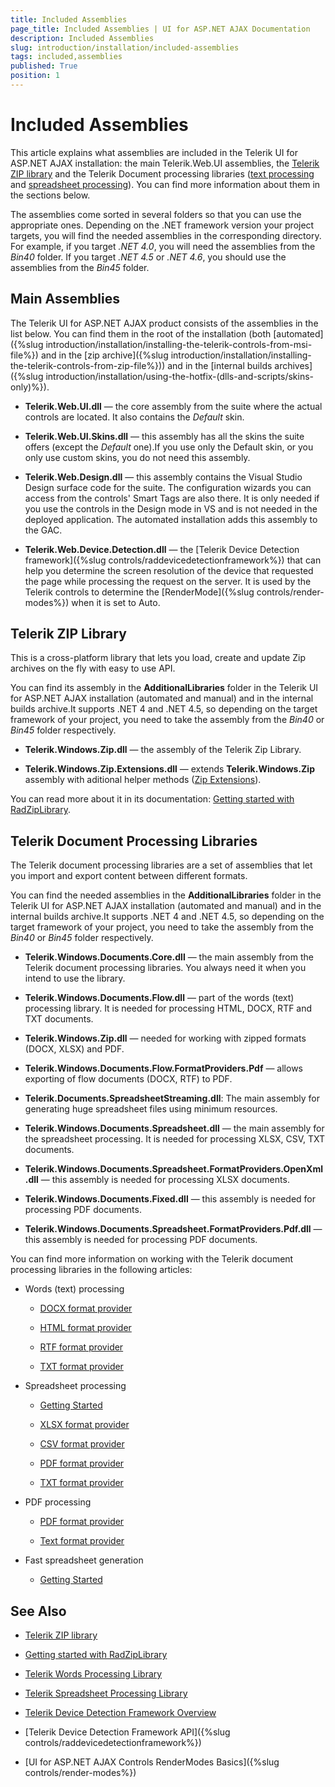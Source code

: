 ```yaml
---
title: Included Assemblies
page_title: Included Assemblies | UI for ASP.NET AJAX Documentation
description: Included Assemblies
slug: introduction/installation/included-assemblies
tags: included,assemblies
published: True
position: 1
---
```


# Included Assemblies



This article explains what assemblies are included in the Telerik UI for ASP.NET AJAX installation: the main Telerik.Web.UI assemblies, the	[Telerik ZIP library](http://www.telerik.com/products/silverlight/zip-library.aspx) and	the Telerik Document processing libraries ([text processing](http://www.telerik.com/products/wpf/words-processing.aspx) and	[spreadsheet processing](http://www.telerik.com/products/wpf/spreadsheet-processing.aspx)). You can find more information about them in the sections below.

The assemblies come sorted in several folders so that you can use the appropriate ones.	Depending on the .NET framework version your project targets, you will find the needed assemblies in the corresponding directory. For example, if you target *.NET 4.0*, you will need the assemblies from the *Bin40* folder. If you target *.NET 4.5* or *.NET 4.6*, you should use the assemblies from the *Bin45* folder.

## Main Assemblies

The Telerik UI for ASP.NET AJAX product consists of the assemblies in the list below. You can find them in the root of the installation (both [automated]({%slug introduction/installation/installing-the-telerik-controls-from-msi-file%}) and in the [zip archive]({%slug introduction/installation/installing-the-telerik-controls-from-zip-file%})) and in the	[internal builds archives]({%slug introduction/installation/using-the-hotfix-(dlls-and-scripts/skins-only)%}).

* **Telerik.Web.UI.dll** — the core assembly from the suite where the actual controls are located. It also contains the *Default* skin.

* **Telerik.Web.UI.Skins.dll** — this assembly has all the skins the suite offers (except the *Default* one).If you use only the Default skin, or you only use custom skins, you do not need this assembly.

* **Telerik.Web.Design.dll** — this assembly contains the Visual Studio Design surface code for the suite. The configuration wizards you can access from the controls' Smart Tags are also there. It is only needed if you use the controls in the Design mode in VS and is not needed in the deployed application. The automated installation adds this assembly to the GAC.

* **Telerik.Web.Device.Detection.dll** — the [Telerik Device Detection framework]({%slug controls/raddevicedetectionframework%}) that can help you determine the screen resolution of the device that requested the page while processing the request on the server. It is used by the Telerik controls to determine the [RenderMode]({%slug controls/render-modes%}) when it is set to Auto.

## Telerik ZIP Library

This is a cross-platform library that lets you load, create and update Zip archives on the fly with easy to use API.

You can find its assembly in the **AdditionalLibraries** folder in the Telerik UI for ASP.NET AJAX installation (automated and manual) and in the internal builds archive.It supports .NET 4 and .NET 4.5, so depending on the target framework of your project, you need to take the assembly from the *Bin40* or *Bin45* folder respectively.

* **Telerik.Windows.Zip.dll** — the assembly of the Telerik Zip Library.

* **Telerik.Windows.Zip.Extensions.dll** — extends **Telerik.Windows.Zip** assembly with aditional helper methods ([Zip Extensions](http://docs.telerik.com/devtools/document-processing/libraries/radziplibrary/features/zip-extensions)).

You can read more about it in its documentation: [Getting started with RadZipLibrary](http://docs.telerik.com/devtools/document-processing/libraries/radziplibrary/overview).

## Telerik Document Processing Libraries

The Telerik document processing libraries are a set of assemblies that let you import and export content between different formats.

You can find the needed assemblies in the **AdditionalLibraries** folder in the Telerik UI for ASP.NET AJAX installation (automated and manual) and in the internal builds archive.It supports .NET 4 and .NET 4.5, so depending on the target framework of your project, you need to take the assembly from the *Bin40* or *Bin45* folder respectively.

* **Telerik.Windows.Documents.Core.dll** — the main assembly from the Telerik document processing libraries. You always need it when you intend to use the library.

* **Telerik.Windows.Documents.Flow.dll** — part of the words (text) processing library. It is needed for processing HTML, DOCX, RTF and TXT documents.

* **Telerik.Windows.Zip.dll** — needed for working with zipped formats (DOCX, XLSX) and PDF.

* **Telerik.Windows.Documents.Flow.FormatProviders.Pdf** — allows exporting of flow documents (DOCX, RTF) to PDF.

* **Telerik.Documents.SpreadsheetStreaming.dll**: The main assembly for generating huge spreadsheet files using minimum resources.

* **Telerik.Windows.Documents.Spreadsheet.dll** — the main assembly for the spreadsheet processing. It is needed for processing XLSX, CSV, TXT documents.

* **Telerik.Windows.Documents.Spreadsheet.FormatProviders.OpenXml.dll** — this assembly is needed for processing XLSX documents.

* **Telerik.Windows.Documents.Fixed.dll** — this assembly is needed for processing PDF documents.

* **Telerik.Windows.Documents.Spreadsheet.FormatProviders.Pdf.dll** — this assembly is needed for processing PDF documents.

You can find more information on working with the Telerik document processing libraries in the following articles:

* Words (text) processing

	* [DOCX format provider](http://docs.telerik.com/devtools/document-processing/libraries/radwordsprocessing/formats-and-conversion/docx/docxformatprovider)

	* [HTML format provider](http://docs.telerik.com/devtools/document-processing/libraries/radwordsprocessing/formats-and-conversion/html/htmlformatprovider)

	* [RTF format provider](http://docs.telerik.com/devtools/document-processing/libraries/radwordsprocessing/formats-and-conversion/rtf/rtfformatprovider)

	* [TXT format provider](http://docs.telerik.com/devtools/document-processing/libraries/radwordsprocessing/formats-and-conversion/plain-text/txt-txtformatprovider)

* Spreadsheet processing

	* [Getting Started](http://docs.telerik.com/devtools/document-processing/libraries/radspreadprocessing/getting-started)

	* [XLSX format provider](http://docs.telerik.com/devtools/document-processing/libraries/radspreadprocessing/formats-and-conversion/xlsx/xlsxformatprovider)

	* [CSV format provider](http://docs.telerik.com/devtools/document-processing/libraries/radspreadprocessing/formats-and-conversion/csv/csvformatprovider)

	* [PDF format provider](http://docs.telerik.com/devtools/document-processing/libraries/radspreadprocessing/formats-and-conversion/pdf/pdfformatprovider)

	* [TXT format provider](http://docs.telerik.com/devtools/document-processing/libraries/radspreadprocessing/formats-and-conversion/txt/txtformatprovider)

* PDF processing

	* [PDF format provider](http://docs.telerik.com/devtools/document-processing/libraries/radpdfprocessing/formats-and-conversion/pdf/pdfformatprovider)
	
	* [Text format provider](http://docs.telerik.com/devtools/document-processing/libraries/radpdfprocessing/formats-and-conversion/plain-text/textformatprovider)

* Fast spreadsheet generation
	
	* [Getting Started](http://docs.telerik.com/devtools/document-processing/libraries/radspreadstreamprocessing/getting-started)

## See Also

 * [Telerik ZIP library](http://www.telerik.com/products/silverlight/zip-library.aspx)

 * [Getting started with RadZipLibrary](http://www.telerik.com/help/silverlight/radziplibrary-gettingstarted.html)

 * [Telerik Words Processing Library](http://www.telerik.com/products/wpf/words-processing.aspx)

 * [Telerik Spreadsheet Processing Library](http://www.telerik.com/products/wpf/spreadsheet-processing.aspx)

 * [Telerik Device Detection Framework Overview](http://www.telerik.com/products/aspnet-ajax/device-detection-framework.aspx)
 
 * [Telerik Device Detection Framework API]({%slug controls/raddevicedetectionframework%})
 
 * [UI for ASP.NET AJAX Controls RenderModes Basics]({%slug controls/render-modes%})

